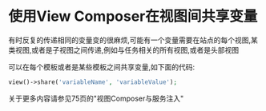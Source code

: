 # 使用View Composer在视图间共享变量

有时反复的传递相同的变量变的很麻烦,可能有一个变量需要在站点的每个视图,某类视图,或者是子视图之间传递,例如与任务相关的所有视图,或者是头部视图

可以在每个模板或者是某些模板之间共享变量,如下面的代码:

```php
view()->share('variableName', 'variableValue');
```

关于更多内容请参见75页的"视图Composer与服务注入"

